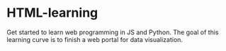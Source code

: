 # HTML-learning
Get started to learn web programming in JS and Python. The goal of this learning curve is to finish a web portal for data visualization. 

